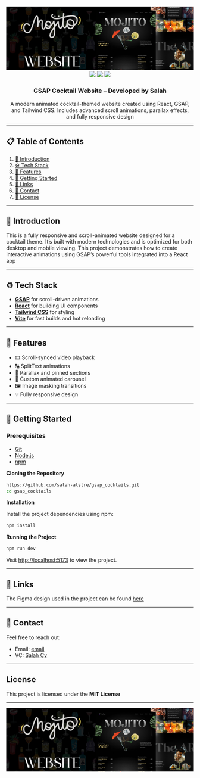<div align="center">
  <br />
  <img src="public/images/hero.png" alt="Project Banner" />
  <br />

  <div>
    <img src="https://img.shields.io/badge/-React-blue?style=for-the-badge&logo=react&logoColor=white" />
    <img src="https://img.shields.io/badge/-GSAP-88CE02?style=for-the-badge&logo=greensock&logoColor=white" />
    <img src="https://img.shields.io/badge/-Tailwind_CSS-38B2AC?style=for-the-badge&logo=tailwind-css&logoColor=white" />
  </div>

  <h3 align="center">GSAP Cocktail Website – Developed by Salah</h3>

  <div align="center">
    A modern animated cocktail-themed website created using React, GSAP, and Tailwind CSS. Includes advanced scroll animations, parallax effects, and fully responsive design
  </div>
</div>

---

## 📋 Table of Contents

1. [🤖 Introduction](#-introduction)
2. [⚙️ Tech Stack](#-tech-stack)
3. [🔋 Features](#-features)
4. [🚀 Getting Started](#-getting-started)
5. [🔗 Links](#-links)
6. [🚀 Contact](#-contact)
7. [📄 License](#license)

---

## 🤖 Introduction

This is a fully responsive and scroll-animated website designed for a cocktail theme. It’s built with modern technologies and is optimized for both desktop and mobile viewing. This project demonstrates how to create interactive animations using GSAP’s powerful tools integrated into a React app

---

## ⚙️ Tech Stack

- **[GSAP](https://gsap.com/)** for scroll-driven animations  
- **[React](https://react.dev/)** for building UI components  
- **[Tailwind CSS](https://tailwindcss.com/)** for styling  
- **[Vite](https://vitejs.dev/)** for fast builds and hot reloading

---

## 🔋 Features

- 🎞️ Scroll-synced video playback  
- 🔠 SplitText animations  
- 🎢 Parallax and pinned sections  
- 🎠 Custom animated carousel  
- 🖼️ Image masking transitions  
- 💡 Fully responsive design  

---

## 🚀 Getting Started

### Prerequisites

- [Git](https://git-scm.com/)
- [Node.js](https://nodejs.org/en)
- [npm](https://www.npmjs.com/)

**Cloning the Repository**

```bash
https://github.com/salah-alstre/gsap_cocktails.git
cd gsap_cocktails
```

**Installation**

Install the project dependencies using npm:

```bash
npm install
```



**Running the Project**

```bash
npm run dev
```

Visit [http://localhost:5173](http://localhost:5173) to view the project.

---

## 🔗 Links
The Figma design used in the project can be found [here](https://www.figma.com/proto/MByXaI8pcleIbgTvsDat1X/Cocktail-GSAP-Website?node-id=42001-1163&p=f&t=U1ebR7voWSUjnCee-1&scaling=min-zoom&content-scaling=fixed&page-id=2%3A2)

---

## 🚀 Contact

Feel free to reach out:

- Email: [email](mailto:error.salah59@gmail.com)
- VC:    [ Salah Cv ](https://salahcv.site/)

---

## License

This project is licensed under the **MIT License**

---

<img src="public/images/hero.png" alt="Project Banner" />
